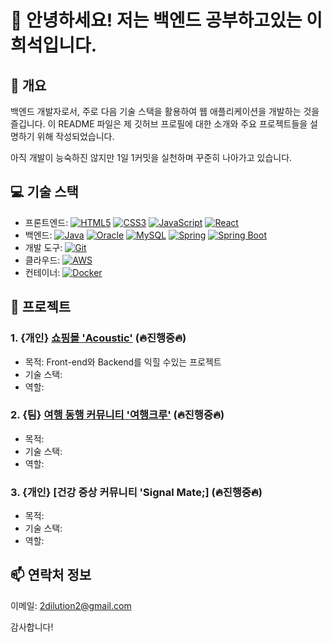 # 👋 안녕하세요! 저는 백엔드 공부하고있는 이희석입니다.

## 📝 개요
백엔드 개발자로서, 주로 다음 기술 스택을 활용하여 웹 애플리케이션을 개발하는 것을 즐깁니다. 
이 README 파일은 제 깃허브 프로필에 대한 소개와 주요 프로젝트들을 설명하기 위해 작성되었습니다.

아직 개발이 능숙하진 않지만 1일 1커밋을 실천하며 꾸준히 나아가고 있습니다.

## 💻 기술 스택

- 프론트엔드: [![HTML5](https://img.shields.io/badge/-HTML5-E34F26?logo=html5&logoColor=white)](#)  [![CSS3](https://img.shields.io/badge/-CSS3-1572B6?logo=css3&logoColor=white)](#)  [![JavaScript](https://img.shields.io/badge/-JavaScript-F7DF1E?logo=javascript&logoColor=black)](#)  [![React](https://img.shields.io/badge/-React-61DAFB?logo=react&logoColor=black)](#)
- 백엔드: [![Java](https://img.shields.io/badge/-Java-007396?logo=java&logoColor=white)](#)  [![Oracle](https://img.shields.io/badge/-Oracle-F80000?logo=oracle&logoColor=white)](#)  [![MySQL](https://img.shields.io/badge/-MySQL-4479A1?logo=mysql&logoColor=white)](#)    [![Spring](https://img.shields.io/badge/-Spring-6DB33F?logo=spring&logoColor=white)](#)    [![Spring Boot](https://img.shields.io/badge/-Spring_Boot-6DB33F?logo=spring-boot&logoColor=white)](#)
- 개발 도구: [![Git](https://img.shields.io/badge/-Git-F05032?logo=git&logoColor=white)](#)
- 클라우드: [![AWS](https://img.shields.io/badge/-AWS-232F3E?logo=amazon-aws&logoColor=white)](#)
- 컨테이너: [![Docker](https://img.shields.io/badge/-Docker-2496ED?logo=docker&logoColor=white)](#)

<!-- ![Anurag's GitHub stats](https://github-readme-stats.vercel.app/api?username=2dilution2&theme=shadow_green&show_icons=true) -->
## 🚀 프로젝트

### 1. {개인} [쇼핑몰 'Acoustic'](https://github.com/2dilution2/Personal_project_1_Spring) (🔥진행중🔥)
- 목적: Front-end와 Backend를 익힐 수있는 프로젝트
- 기술 스택: 
- 역할: 

### 2. {팀} [여행 동행 커뮤니티 '여행크루'](#) (🔥진행중🔥)
- 목적: 
- 기술 스택: 
- 역할:

### 3. {개인} [건강 증상 커뮤니티 'Signal Mate;] (🔥진행중🔥)
- 목적: 
- 기술 스택: 
- 역할: 

## 📫 연락처 정보
이메일: 2dilution2@gmail.com

감사합니다!
